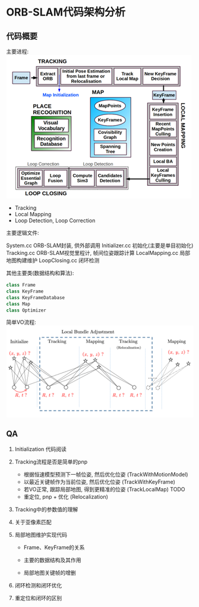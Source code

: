 # ORB-SLAM代码架构分析
## 代码概要
主要进程:
![ORB SLAM summary](../rc/orb_summary.PNG)

* Tracking
* Local Mapping
* Loop Detection, Loop Correction

主要逻辑文件:

System.cc ORB-SLAM封装, 供外部调用
Initializer.cc 初始化(主要是单目初始化)
Tracking.cc ORB-SLAM视觉里程计, 帧间位姿跟踪计算
LocalMapping.cc 局部地图构建维护
LoopClosing.cc 闭环检测

其他主要类(数据结构和算法):

```c++
class Frame
class KeyFrame
class KeyFrameDatabase
class Map
class Optimizer
```

简单VO流程:
![basic_vo_pipeline](../rc/basic_vo_pipeline.png)

## QA
1. Initialization 代码阅读
2. Tracking流程是否是简单的pnp
    * 根据恒速模型预测下一帧位姿, 然后优化位姿 (TrackWithMotionModel)
    * 以最近关键帧作为当前位姿, 然后优化位姿 (TrackWithKeyFrame)
    * 若VO正常, 跟踪局部地图, 得到更精准的位姿 (TrackLocalMap) TODO
    * 重定位, pnp + 优化 (Relocalization)
3. Tracking中的参数值的理解

4. 关于亚像素匹配

3. 局部地图维护实现代码
    * Frame、KeyFrame的关系

    * 主要的数据结构及其作用

    * 局部地图关键帧的增删

4. 闭环检测和闭环优化

5. 重定位和闭环的区别